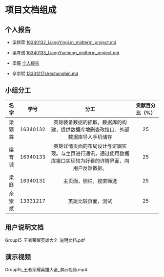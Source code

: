 # 项目文档组成

## 个人报告
 + 梁颖霖 [16340132_LiangYingLin_midterm_project.md](https://gitee.com/group_15/midterm_project/blob/master/report/Group15/16340132LiangYingLin/16340132_LiangYingLin_midterm_project.md)

 + 梁育诚 [16340133_LiangYucheng_midterm_project.md](https://gitee.com/group_15/midterm_project/blob/master/report/Group15/16340133LiangYucheng/16340133_LiangYucheng_midterm_project.md)

  + 梁庭 [个人报告](16340131LiangTing/16340131LiangTing.md)

  + 佘崇斌 [13331217shechongbin.md](https://gitee.com/group_15/midterm_project/blob/master/report/Group15/13331217shechongbin/13331217shechongbin.md)


## 小组分工
|名字|学号|分工|贡献百分比（%）|
| :------------: | :-------------: | :------------: | :-------------: | 
|梁颖霖|16340132 | 英雄装备数据的抓取，数据库的构建，提供数据库增删查改接口，外部数据库导入手机储存|25|
|梁育诚|16340133 | 英雄详情页面的布局设计与逻辑实现。与主页进行通讯，通过使用数据库接口实现较为好看的详情界面，向用户反馈数据。|25|
|梁庭|16340131 | 主页面，侧栏，搜索筛选|25|
|佘崇斌|13331217 | 英雄比较页面，测试|25|

## 用户说明文档

Group15_王者荣耀英雄大全_说明文档.pdf

## 演示视频

Group15_王者荣耀英雄大全_演示视频.mp4